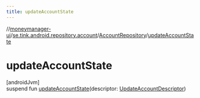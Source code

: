```yaml
---
title: updateAccountState
---
```

//[moneymanager-ui](../../../index.html)/[se.tink.android.repository.account](../index.html)/[AccountRepository](index.html)/[updateAccountState](update-account-state.html)



# updateAccountState



[androidJvm]\
suspend fun [updateAccountState](update-account-state.html)(descriptor: [UpdateAccountDescriptor](../../com.tink.service.account/-update-account-descriptor/index.html))




